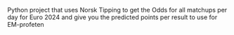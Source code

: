 Python project that uses Norsk Tipping to get the Odds for all matchups per day for Euro 2024 and give you the predicted points per result to use for EM-profeten

